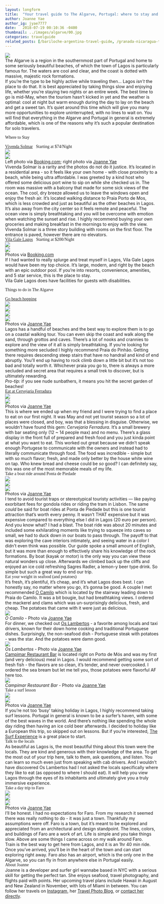 ```yaml
---
layout: longform
title:  "Your travel guide to The Algarve, Portugal: where to stay and what to do."
author: Joanne Yae
author_ig: jyae7777
date:   2018-07-19 00:10:36 -0400
thumbnail: ../images/algarve/00.jpg
categories: travelguide
related_posts: [/bariloche-argentina-travel-guide, /granada-nicaragua-travel-guide]
---
```


<img class="mt4-ns mt3 mb4-ns mb3" src="/images/algarve/00.jpg">

<p class="pb3 f4" style="max-width: 650px; margin: auto;">
The Algarve is a region in the southernmost part of Portugal and home to some seriously beautiful beaches, of which the town of Lagos is particularly famous for. The waters are cool and clear,  and the coast is dotted with massive, majestic rock formations.</p>

<p class="pb4-ns pb3" style="max-width: 650px; margin: auto;">
If you’re the type to be highly active while traveling then... Lagos <i>isn’t</i> the place to do that. It is best appreciated by taking things slow and enjoying life, whether you’re staying two nights or an entire week.  The best time to go is mid-May, when the tourism hasn’t kicked in yet and the weather is optimal: cool at night but warm enough during the day to lay on the beach and get a sweet tan. It’s quiet around this time which will give you many more opportunities to explore uninterrupted, with no lines to wait on.  You will find that everything in the Algarve and Portugal in general is extremely affordable, which is one of the reasons why it’s such a popular destination for solo travelers.</p>

<p class="tc f3 pt3 lh-title" style="font-family: 'Gilroy-ExtraBold'">Where to Stay</p>

<p class="f4 pt4 pb3 lh-title" style="font-family: 'Gilroy-ExtraBold'; max-width: 650px; margin: auto;"><a href="https://www.booking.com/hotel/pt/vivenda-solmar.en-gb.html?aid=1452227" target="_blank" class="link underline-hover orange">Vivenda Solmar</a><span class="f5 light-silver">&nbsp; &nbsp;Starting at $74/Night</span></p>

<div class="fl w-100 w-50-ns pr1-ns mb1 mb0-ns">
<img src="../images/algarve/01.jpg">
</div>
<div class="fl w-100 w-50-ns pl1-ns mb2">
<img src="../images/algarve/02.jpg">
</div>
<p class="f7 pb3" style="max-width: 650px; margin: auto;">
Left photo via <a href="https://www.booking.com/hotel/pt/vivenda-solmar.en-gb.html?aid=1452227" target="blank">Booking.com</a>; right photo via <a href="https://www.instagram.com/jyae7777/" target="blank">Joanne Yae</a></p>

<p class="pb2" style="max-width: 650px; margin: auto;">
Vivenda Solmar is a rarity and the photos do not do it justice. It’s located in a residential area - so it feels like your own home - with close proximity to a beach, while being ultra affordable. I was greeted by a kind host who offered some delicious port wine to sip on while she checked us in.  The room was massive with a balcony that made for some sick views of the ocean.  The cool, dry breeze allowed us to leave the windows open and enjoy the fresh air.  It’s located walking distance to Praia Porto de Mos, which is less crowded and just as beautiful as the other beaches in Lagos.  It’s also away from the city center so it feels remote and peaceful.  The ocean view is simply breathtaking and you will be overcome with emotion when watching the sunset and rise. I highly recommend buying your own groceries and making breakfast in the mornings to enjoy with the view.</p>

<p class="f6 i light-silver pb4" style="max-width: 650px; margin: auto;">Vivenda Solmar is a three story building with rooms on the first floor. The entrance is paved, however there are no elevators.</p>

<p id="anchor" class="f4 pt4 pb3 lh-title" style="font-family: 'Gilroy-ExtraBold'; max-width: 650px; margin: auto;"><a href="https://www.booking.com/hotel/pt/vila-gale-lagos.en-gb.html?aid=1452227" target="_blank" class="link underline-hover orange">Vila Gale Lagos</a><span class="f5 light-silver">&nbsp; &nbsp;Starting at $200/Night</span></p>

<div class="fl w-100 w-50-ns pr1-ns mb1 mb0-ns">
<img src="../images/algarve/04.jpg">
</div>
<div class="fl w-100 w-50-ns pl1-ns mb2">
<img src="../images/algarve/03.jpg">
</div>
<p class="f7 pb3" style="max-width: 650px; margin: auto;">
Photos via <a href="https://www.booking.com/hotel/pt/vila-gale-lagos.en-gb.html?aid=1452227" target="blank">Booking.com</a></p>

<p class="pb2" style="max-width: 650px; margin: auto;">
If I had wanted to really splurge and treat myself in Lagos, Vila Gale Lagos would have been my top choice.  It’s large, modern, and right by the beach with an epic outdoor pool.  If you’re into resorts, convenience, amenities, and 5 star service, this is the place to stay.</p>

<p class="f6 i light-silver pb4" style="max-width: 650px; margin: auto;">Vila Gale Lagos does have facilities for guests with disabilities.</p>

<p class="tc f3 pt3 lh-title" style="font-family: 'Gilroy-ExtraBold'">Things to do in The Algarve</p>

<p class="f4 pt4 pb3 lh-title" style="font-family: 'Gilroy-ExtraBold'; max-width: 650px; margin: auto;"><a href="https://www.google.com/maps/d/u/0/viewer?mid=1KXcSxqKeFfZ2UCEWLvs2V6crE5_iOS3N&ll=37.08938703537126%2C-8.67025000000001&z=15" target="_blank" class="link underline-hover orange">Go beach hopping</a></p>

<div class="fl w-100 w-50-ns pr1-ns mb1 mb0-ns">
<img src="../images/algarve/20.jpg">
</div>
<div class="fl w-100 w-50-ns pl1-ns mb1 mb2-ns">
<img src="../images/algarve/05.jpg">
</div>
<div class="fl w-100 w-50-ns pr1-ns mb1 mb0-ns">
<img src="../images/algarve/21.jpg">
</div>
<div class="fl w-100 w-50-ns pl1-ns mb2">
<img src="../images/algarve/19.jpg">
</div>
<p class="f7 pb3" style="max-width: 650px; margin: auto;">
Photos via <a href="https://www.instagram.com/jyae7777/" target="blank">Joanne Yae</a></p>

<p class="pb3" style="max-width: 650px; margin: auto;">
Lagos has a handful of beaches and the best way to explore them is to go on a coastal walking tour.  You can even skip the coast and walk along the sand, through grottos and caves.   There’s a lot of nooks and crannies to explore and the view of it all is simply breathtaking.  If you’re looking for something more secluded I highly recommend Praia do Pinhão.  Getting there requires descending steep stairs that have no handrail and kind of end abruptly.  You’ll end up having to rock climb down a little bit but it’s not too bad and totally worth it.  Whichever praia you go to, there is always a more secluded and secret area that requires a small trek to discover, but is ultimately rewarding.</p>

<p class="pb3 pb4-ns" style="max-width: 650px; margin: auto;">
<i>Pro-tip:</i> if you see nude sunbathers, it means you hit the secret garden of beaches!</p>

<p class="f4 pt4 pb3 lh-title" style="font-family: 'Gilroy-ExtraBold'; max-width: 650px; margin: auto;"><a href="https://www.tripadvisor.com/Restaurant_Review-g189117-d1791275-Reviews-Cervejaria_Ferradura_Lagos-Lagos_Faro_District_Algarve.html" target="_blank" class="link underline-hover orange">Eat at Cervejaria Ferradura</a></p>

<div class="fl w-100 w-50-ns pr1-ns mb1 mb0-ns">
<img src="../images/algarve/06.jpg">
</div>
<div class="fl w-100 w-50-ns pl1-ns mb2">
<img src="../images/algarve/07.jpg">
</div>
<p class="f7 pb3" style="max-width: 650px; margin: auto;">
Photos via <a href="https://www.instagram.com/jyae7777/" target="blank">Joanne Yae</a></p>

<p class="pb3 pb4-ns" style="max-width: 650px; margin: auto;">
This is where we ended up when my friend and I were trying to find a place to eat on our first night.  It was May and not yet tourist season so a lot of places were closed, and boy, was that a blessing in disguise.  Otherwise, we wouldn’t have found this gem: <i>Cervejaria Ferradura</i>.  It’s a small brewery with bar seating only (12 ~ 14 people max) and no menu.  There’s a glass display in the front full of prepared and fresh food and you just kinda point at what you want to eat. This worked out great because we didn’t speak enough Portugese to communicate with the owners and instead had to literally communicate through food. The food was incredible - simple but with so much flavor; fresh, and made only better by the house white wine on tap.  Who knew bread and cheese could be <i>so</i> good?  I can definitely say, this was one of the most memorable meals of my life.</p>

<p class="f4 pt4 pb3 lh-title" style="font-family: 'Gilroy-ExtraBold'; max-width: 650px; margin: auto;">Take a boat ride around Ponta de Piedade</p>

<div class="fl w-100 mb1 mb2-ns">
<img src="../images/algarve/08.jpg">
</div>
<div class="fl w-100 w-50-ns pr1-ns mb1 mb0-ns">
<img src="../images/algarve/09.jpg">
</div>
<div class="fl w-100 w-50-ns pl1-ns mb2">
<img src="../images/algarve/10.jpg">
</div>
<p class="f7 pb3" style="max-width: 650px; margin: auto;">
Photos via <a href="https://www.instagram.com/jyae7777/" target="blank">Joanne Yae</a></p>

<p class="pb3 pb4-ns" style="max-width: 650px; margin: auto;">
I tend to avoid tourist traps or stereotypical touristy activities — like paying exorbitant fees for gondola rides or riding the tram in Lisbon.  The same <i>could</i> be said for boat rides at Ponta de Piedade but this is one tourist attraction that’s worth every penny.  It wasn’t THAT expensive but it was expensive compared to everything else I did in Lagos (20 euro per person).  And you know what?  I had a blast.  The boat ride was about 20 minutes and included some exhilarating moments like trying to squeeze into caves so small, we had to duck down in our boats to pass through.  The payoff to that was exploring the cave interiors intimately, and seeing water in a color I didn’t even think was possible.  Our guide spoke a small amount of English, but it was more than enough to effectively share his knowledge of the rock formations.  By boat (kayak or motor) is the only way you can view these natural wonders up close. Afterwards we climbed back up the cliffs and enjoyed an ice cold refreshing Sagres Radler, a lemon-y beer type drink.  So simple but such a great way to end our trip.</p>

<p class="f4 pt4 pb3 lh-title" style="font-family: 'Gilroy-ExtraBold'; max-width: 650px; margin: auto;">Eat your weight in seafood (and potatoes)</p>

<p class="pb3 pb4-ns" style="max-width: 650px; margin: auto;">
It’s fresh, it’s plentiful, it’s cheap, and it’s what Lagos does best.  I can honestly say, no matter where you go, it’s gonna be good. A couple I met recommended <a href="https://www.google.com/maps/place/Restaurante+O+Camilo/@37.086889,-8.6697266,15z/data=!4m2!3m1!1s0x0:0xcc3afe433395edac?sa=X&ved=2ahUKEwia5J7GwJrcAhWOON8KHeTPBwUQ_BIwDnoECAoQCw" target="blank">O Camilo</a> which is located by the stairway leading down to Praia do Camilo. It was a bit bougie, but had breathtaking views.  I ordered the mackerel and clams which was un-surprisingly delicious, fresh, and cheap.  The potatoes that came with it were just as delicious.</p>

<div class="fl w-100 mb1 mb2-ns">
<img src="../images/algarve/11.jpg">
</div>
<p class="f7 pb3" style="max-width: 650px; margin: auto;">
<i>O Camilo</i> - Photo via <a href="https://www.instagram.com/jyae7777/" target="blank">Joanne Yae</a></p>

<p class="pb3 pb4-ns" style="max-width: 650px; margin: auto;">
For dinner, we checked out <a href="https://www.google.com/maps/place/Os+Lambertos/@37.1003456,-8.6788408,15z/data=!4m2!3m1!1s0x0:0x5590e4237bb81ab3?sa=X&ved=2ahUKEwif4IKawZrcAhWJdd8KHX17AuQQ_BIwCnoECAoQCw" target="blank">Os Lambertos</a> - a favorite among locals and taxi drivers, known for their down home cooking and traditional Portuguese dishes.  Surprisingly, the non-seafood dish - Portuguese steak with potatoes - was the star.  And the potatoes were damn good.</p>

<div class="fl w-100 mb1 mb2-ns">
<img src="../images/algarve/12.jpg">
</div>
<p class="f7 pb3" style="max-width: 650px; margin: auto;">
<i>Os Lambertos</i> - Photo via <a href="https://www.instagram.com/jyae7777/" target="blank">Joanne Yae</a></p>

<p class="pb3 pb4-ns" style="max-width: 650px; margin: auto;">
<a href="https://www.google.com/maps/place/Campimar+Restaurante+Bar/@37.0857124,-8.6874175,15z/data=!4m2!3m1!1s0x0:0x3c0211806d7437d5?sa=X&ved=2ahUKEwiXrrjKwZrcAhVPPN8KHQUxCmoQ_BIwC3oECAoQCw">Campimar Restaurant Bar</a> is located right on Porto de Mós and was my first (and very delicious) meal in Lagos.  I would recommend getting some sort of fresh fish - the flavors are so clean, it’s tender, and never overcooked.  I ordered the sea bream but let me tell you, those potatoes were flavorful AF here too.</p>

<div class="fl w-100 mb1 mb2-ns">
<img src="../images/algarve/13.jpg">
</div>
<p class="f7 pb3" style="max-width: 650px; margin: auto;">
<i>Campimar Restaurant Bar</i> - Photo via <a href="https://www.instagram.com/jyae7777/" target="blank">Joanne Yae</a></p>

<p class="f4 pt4 pb3 lh-title" style="font-family: 'Gilroy-ExtraBold'; max-width: 650px; margin: auto;">Take a surf lesson</p>

<div class="fl w-100 w-50-ns pr1-ns mb1 mb0-ns">
<img src="../images/algarve/14.jpg">
</div>
<div class="fl w-100 w-50-ns pl1-ns mb2">
<img src="../images/algarve/15.jpg">
</div>
<p class="f7 pb3" style="max-width: 650px; margin: auto;">
Photos via <a href="https://www.instagram.com/jyae7777/" target="blank">Joanne Yae</a></p>

<p class="pb3 pb4-ns" style="max-width: 650px; margin: auto;">
If you’re not too ‘busy’ taking holiday in Lagos, I highly recommend taking surf lessons.  Portugal in general is known to be a surfer’s haven, with some of the best waves in the world.  And there’s nothing like spending the whole day riding then having an ice cold beer afterwards. I decided to holiday like a European this trip, so skipped out on lessons.  But if you’re interested, <a href="http://thesurfexperience.eu/">The Surf Experience</a> is a great place to start.</p>

<p class="f4 pt4 pb3 lh-title" style="font-family: 'Gilroy-ExtraBold'; max-width: 650px; margin: auto;">Talk to the locals</p>

<p class="pb3 pb4-ns" style="max-width: 650px; margin: auto;">
As beautiful as Lagos is, the most beautiful thing about this town were the locals.  They are kind and generous with their knowledge of the area.  To get the most out of your trip here, talk to them, ask questions, and listen. You can learn so much even just from speaking with cab drivers. And I wouldn’t have discovered Os Lambertos had I not asked the locals specifically where they like to eat (as opposed to where I should eat).  It will help you view Lagos through the eyes of its inhabitants and ultimately give you a truly immersive experience.</p>

<p class="f4 pt4 pb3 lh-title" style="font-family: 'Gilroy-ExtraBold'; max-width: 650px; margin: auto;">Take a day trip to Faro</p>

<div class="fl w-100 mb1 mb2-ns">
<img src="../images/algarve/16.jpg">
</div>
<div class="fl w-100 w-50-ns pr1-ns mb1 mb0-ns">
<img src="../images/algarve/17.jpg">
</div>
<div class="fl w-100 w-50-ns pl1-ns mb2">
<img src="../images/algarve/18.jpg">
</div>
<p class="f7 pb3" style="max-width: 650px; margin: auto;">
Photos via <a href="https://www.instagram.com/jyae7777/" target="blank">Joanne Yae</a></p>

<p class="pb3" style="max-width: 650px; margin: auto;">
I’ll be honest.  I had no expectations for Faro.  From my research it seemed there was really nothing to do - it was just a town.  Thankfully my assumptions were off.  Faro is a town, but it’s meant to be explored and appreciated from an architectural and design standpoint.  The lines, colors, and buildings of Faro are a work of art.  Life is simple and you take things slow. Above are some things I came across on my walk around Faro.
</p>

<p class="pb3 pb4-ns" style="max-width: 650px; margin: auto;">
Train is the best way to get here from Lagos, and it is an 1hr 40 min ride.  Once you’ve arrived, you’ll be in the heart of the town and can start exploring right away.  Faro also has an airport, which is the only one in the Algarve, so you can fly in from anywhere else in Portugal easily.
</p>

<p class="f3 pb2" style="max-width: 650px; margin: auto; font-family: 'Gilroy-ExtraBold';">About Joanne</p>

<p class="pb3" style="max-width: 650px; margin: auto;">
Joanne is a developer and surfer girl wannabe based in NYC with a serious skill for getting the perfect tan.  She enjoys seafood, travel photography, and flights paid with points.  Her upcoming travel plans include Hawaii in August and New Zealand in November, with lots of Miami in between. You can follow her travels on <a href="https://www.instagram.com/jyae7777/" target="blank">Instagram</a>, her <a href="https://www.instagram.com/jyae7777/" target="blank">Travel Photo Blog</a>, or <a href="yae.joanne@gmail.com">contact her directly</a>.</p>

